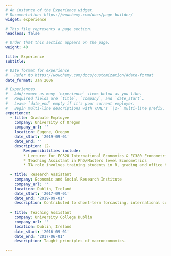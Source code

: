 ```yaml
---
# An instance of the Experience widget.
# Documentation: https://wowchemy.com/docs/page-builder/
widget: experience

# This file represents a page section.
headless: false

# Order that this section appears on the page.
weight: 40

title: Experience
subtitle:

# Date format for experience
#   Refer to https://wowchemy.com/docs/customization/#date-format
date_format: Jan 2006

# Experiences.
#   Add/remove as many `experience` items below as you like.
#   Required fields are `title`, `company`, and `date_start`.
#   Leave `date_end` empty if it's your current employer.
#   Begin multi-line descriptions with YAML's `|2-` multi-line prefix.
experience:
  - title: Graduate Employee
    company: University of Oregon
    company_url: ''
    location: Eugene, Oregon
    date_start: '2019-09-01'
    date_end: ''
    description: |2-
        Responsibilities include:
        * Lecturer for EC320 International Economics & EC380 Econometrics
        * Teaching Assistant in PhD/Masters level Econometrics
        * TA role involves training students in R, grading and office hours
        
  - title: Research Assistant
    company: Economic and Social Research Institute
    company_url: ''
    location: Dublin, Ireland
    date_start: '2017-09-01'
    date_end: '2019-09-01'
    description: Contributed to short-term forcasting, international commentary and research in housing and macroeconomics.  
    
  - title: Teaching Assistant
    company: University College Dublin
    company_url: ''
    location: Dublin, Ireland
    date_start: '2016-09-01'
    date_end: '2017-06-01'
    description: Taught principles of macroeconomics.
    
---
```

